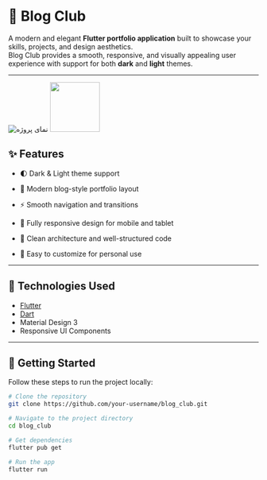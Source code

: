 # 📱 Blog Club

A modern and elegant **Flutter portfolio application** built to showcase your skills, projects, and design aesthetics.  
Blog Club provides a smooth, responsive, and visually appealing user experience with support for both **dark** and **light** themes.

---

![نمای پروژه](https://i.imgur.com/Bu7vhk8.png)
<img src="https://i.imgur.com/Bu7vhk8.png" width="100" />

## ✨ Features

- 🌓 Dark & Light theme support 

- 📖 Modern blog-style portfolio layout  
- ⚡ Smooth navigation and transitions  
- 📱 Fully responsive design for mobile and tablet  
- 🧩 Clean architecture and well-structured code  
- 🔧 Easy to customize for personal use

---

## 🧱 Technologies Used

- [Flutter](https://flutter.dev/)  
- [Dart](https://dart.dev/)  
- Material Design 3  
- Responsive UI Components  

---

## 🚀 Getting Started

Follow these steps to run the project locally:

```bash
# Clone the repository
git clone https://github.com/your-username/blog_club.git

# Navigate to the project directory
cd blog_club

# Get dependencies
flutter pub get

# Run the app
flutter run

